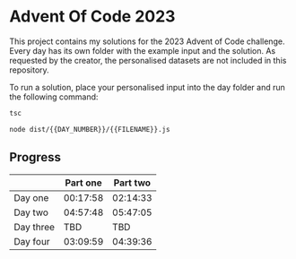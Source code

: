 # Advent Of Code 2023
This project contains my solutions for the 2023 Advent of Code challenge.
Every day has its own folder with the example input and the solution.
As requested by the creator, the personalised datasets are not included in this repository.

To run a solution, place your personalised input into the day folder and run the following command:
```bash
tsc
```
```bash
node dist/{{DAY_NUMBER}}/{{FILENAME}}.js
```

## Progress
|           | Part one | Part two |
|-----------|----------|----------|
| Day one   | 00:17:58 | 02:14:33 |
| Day two   | 04:57:48 | 05:47:05 |
| Day three | TBD      | TBD      |
| Day four  | 03:09:59 | 04:39:36 |
